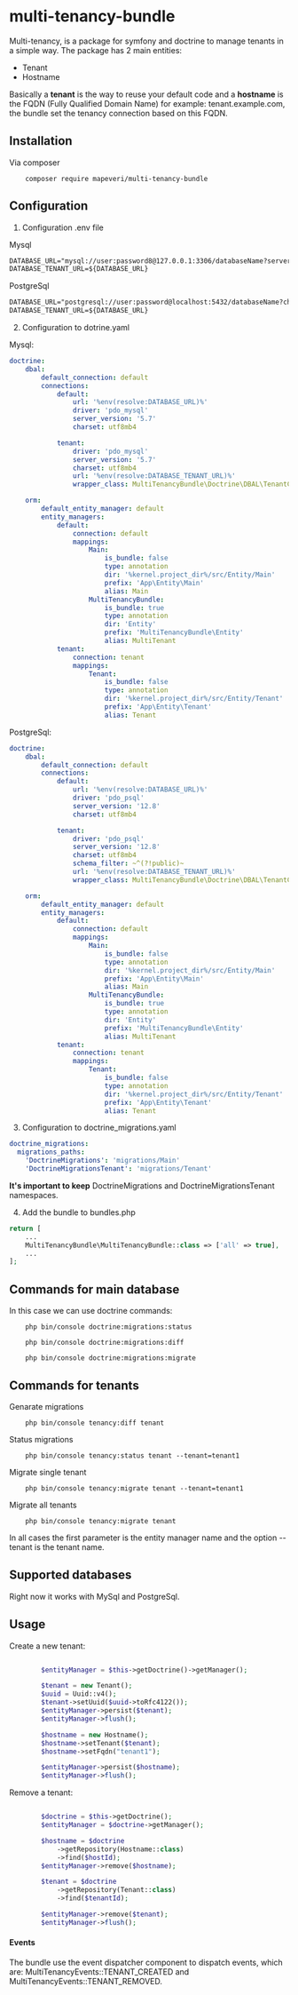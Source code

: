 multi-tenancy-bundle
====================

Multi-tenancy, is a package for symfony and doctrine to manage tenants in a simple way. The package has 2 main entities:

* Tenant
* Hostname

Basically a **tenant** is the way to reuse your default code and a **hostname** is the FQDN (Fully Qualified Domain Name) for example: tenant.example.com, the bundle set the tenancy connection based on this FQDN.


Installation
------------

Via composer

```console
    composer require mapeveri/multi-tenancy-bundle
```


Configuration
-------------

1. Configuration .env file

Mysql

```txt
DATABASE_URL="mysql://user:password8@127.0.0.1:3306/databaseName?serverVersion=5.7&charset=utf8"
DATABASE_TENANT_URL=${DATABASE_URL}
```

PostgreSql

```txt
DATABASE_URL="postgresql://user:password@localhost:5432/databaseName?charset=utf8"
DATABASE_TENANT_URL=${DATABASE_URL}
```

2. Configuration to dotrine.yaml

Mysql:

```yaml
doctrine:
    dbal:
        default_connection: default
        connections:
            default:
                url: '%env(resolve:DATABASE_URL)%'
                driver: 'pdo_mysql'
                server_version: '5.7'
                charset: utf8mb4

            tenant:
                driver: 'pdo_mysql'
                server_version: '5.7'
                charset: utf8mb4
                url: '%env(resolve:DATABASE_TENANT_URL)%'
                wrapper_class: MultiTenancyBundle\Doctrine\DBAL\TenantConnectionWrapper

    orm:
        default_entity_manager: default
        entity_managers:
            default:
                connection: default
                mappings:
                    Main:
                        is_bundle: false
                        type: annotation
                        dir: '%kernel.project_dir%/src/Entity/Main'
                        prefix: 'App\Entity\Main'
                        alias: Main
                    MultiTenancyBundle:
                        is_bundle: true
                        type: annotation
                        dir: 'Entity'
                        prefix: 'MultiTenancyBundle\Entity'
                        alias: MultiTenant
            tenant:
                connection: tenant
                mappings:
                    Tenant:
                        is_bundle: false
                        type: annotation
                        dir: '%kernel.project_dir%/src/Entity/Tenant'
                        prefix: 'App\Entity\Tenant'
                        alias: Tenant
```

PostgreSql:

```yaml
doctrine:
    dbal:
        default_connection: default
        connections:
            default:
                url: '%env(resolve:DATABASE_URL)%'
                driver: 'pdo_psql'
                server_version: '12.8'
                charset: utf8mb4

            tenant:
                driver: 'pdo_psql'
                server_version: '12.8'
                charset: utf8mb4
                schema_filter: ~^(?!public)~
                url: '%env(resolve:DATABASE_TENANT_URL)%'
                wrapper_class: MultiTenancyBundle\Doctrine\DBAL\TenantConnectionWrapper

    orm:
        default_entity_manager: default
        entity_managers:
            default:
                connection: default
                mappings:
                    Main:
                        is_bundle: false
                        type: annotation
                        dir: '%kernel.project_dir%/src/Entity/Main'
                        prefix: 'App\Entity\Main'
                        alias: Main
                    MultiTenancyBundle:
                        is_bundle: true
                        type: annotation
                        dir: 'Entity'
                        prefix: 'MultiTenancyBundle\Entity'
                        alias: MultiTenant
            tenant:
                connection: tenant
                mappings:
                    Tenant:
                        is_bundle: false
                        type: annotation
                        dir: '%kernel.project_dir%/src/Entity/Tenant'
                        prefix: 'App\Entity\Tenant'
                        alias: Tenant
```

3. Configuration to doctrine_migrations.yaml

```yaml
doctrine_migrations:
  migrations_paths:
    'DoctrineMigrations': 'migrations/Main'
    'DoctrineMigrationsTenant': 'migrations/Tenant'
```

**It's important to keep** DoctrineMigrations and DoctrineMigrationsTenant namespaces.


4. Add the bundle to bundles.php

```php
return [
    ...
    MultiTenancyBundle\MultiTenancyBundle::class => ['all' => true],
    ...
];
```

Commands for main database
--------------------------

In this case we can use doctrine commands:

```console
    php bin/console doctrine:migrations:status
```

```console
    php bin/console doctrine:migrations:diff
```

```console
    php bin/console doctrine:migrations:migrate
```


Commands for tenants
--------------------

Genarate migrations

```console
    php bin/console tenancy:diff tenant
```

Status migrations

```console
    php bin/console tenancy:status tenant --tenant=tenant1
```

Migrate single tenant

```console
    php bin/console tenancy:migrate tenant --tenant=tenant1
```

Migrate all tenants

```console
    php bin/console tenancy:migrate tenant
```


In all cases the first parameter is the entity manager name and the option --tenant is the tenant name.


Supported databases
-------------------

Right now it works with MySql and PostgreSql.


Usage
-----


Create a new tenant:

```php

        $entityManager = $this->getDoctrine()->getManager();

        $tenant = new Tenant();
        $uuid = Uuid::v4();
        $tenant->setUuid($uuid->toRfc4122());
        $entityManager->persist($tenant);
        $entityManager->flush();

        $hostname = new Hostname();
        $hostname->setTenant($tenant);
        $hostname->setFqdn("tenant1");

        $entityManager->persist($hostname);
        $entityManager->flush();
```

Remove a tenant:

```php

        $doctrine = $this->getDoctrine();
        $entityManager = $doctrine->getManager();

        $hostname = $doctrine
            ->getRepository(Hostname::class)
            ->find($hostId);
        $entityManager->remove($hostname);

        $tenant = $doctrine
            ->getRepository(Tenant::class)
            ->find($tenantId);

        $entityManager->remove($tenant);
        $entityManager->flush();
```

#### Events

The bundle use the event dispatcher component to dispatch events, which are: MultiTenancyEvents::TENANT_CREATED and MultiTenancyEvents::TENANT_REMOVED. 
